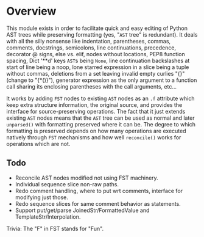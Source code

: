 # Overview

This module exists in order to facilitate quick and easy editing of Python AST trees while preserving formatting (yes, "`AST` tree" is redundant). It deals with all the silly nonsense like indentation, parentheses, commas, comments, docstrings, semicolons, line continuations, precedence, decorator @ signs, else vs. elif, nodes without locations, PEP8 function spacing, Dict '\*\*d' keys `AST`s being `None`, line continuation backslashes at start of line being a noop, lone starred expression in a slice being a tuple without commas, deletions from a set leaving invalid empty curlies "{}" (change to "{\*()}"), generator expression as the only argument to a function call sharing its enclosing parentheses with the call arguments, etc...

It works by adding `FST` nodes to existing `AST` nodes as an `.f` attribute which keep extra structure information, the original source, and provides the interface for source-preserving operations. The fact that it just extends existing `AST` nodes means that the `AST` tree can be used as normal and later `unparsed()` with formatting preserved where it can be. The degree to which formatting is preserved depends on how many operations are executed natively through `FST` mechanisms and how well `reconcile()` works for operations which are not.















## Todo

* Reconcile AST nodes modified not using FST machinery.
* Individual sequence slice non-raw paths.
* Redo comment handling, where to put wrt comments, interface for modifying just those.
* Redo sequence slices for same comment behavior as statements.
* Support put/get/parse JoinedStr/FormattedValue and TemplateStr/Interpolation.

Trivia: The "F" in FST stands for "Fun".
